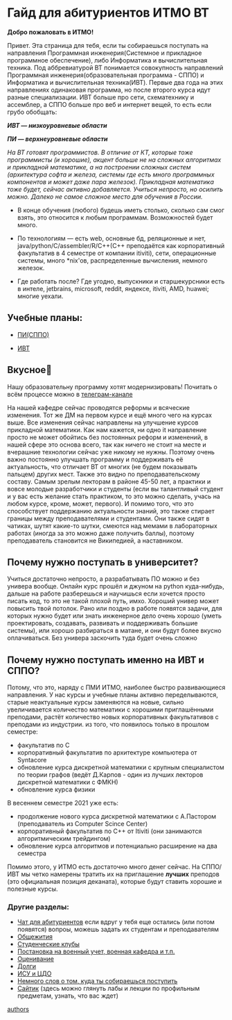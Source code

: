 # Гайд для абитуриентов ИТМО ВТ

**Добро пожаловать в ИТМО!** 

Привет. Эта страница для тебя, если ты собираешься поступать на направления Программная инженерия(Системное и прикладное программное обеспечение), либо Информатика и вычислительная техника. Под аббревиатурой ВТ понимается совокупность направлений Программная инженерия(образовательная программа - СППО) и Информатика и вычислительная техника(ИВТ). Первые два года на этих направлениях одинаковая программа, но после второго курса идут разные специализации. ИВТ больше про сети, схематехнику и ассемблер, а СППО больше про веб и интернет вещей, то есть если грубо обобщать:

***ИВТ — низкоуровневые области***

***ПИ — верхнеуровневые области***


*На ВТ готовят программистов. В отличие от КТ, которые тоже программисты (и хорошие), акцент больше не на сложных алгоритмах и прикладной математике, а на построении сложных систем (архитектура софта и железа, системы где есть много программных компонентов и может даже пара железок). Прикладная математика тоже будет, сейчас активно добавляется.
Учиться непросто, но осилить можно. Далеко не самое сложное место для обучения в России.*

 - В конце обучения (любого) будешь иметь столько, сколько сам смог взять, это относится к любым программам. Возможностей будет много.

 - По технологиям — есть web, основные бд, реляционные и нет, java/python/C/assembler/R/C++(С++ преподаётся как корпоративный факультатив в 4 семестре от компании itiviti), сети, операционные системы, много *nix'ов, распределенные вычисления, немного железок.

 - Где работать после? Где угодно, выпускники и старшекурсники есть в интеле, jetbrains, microsoft, reddit, яндексе, itiviti, AMD, huawei; многие уехали.


## Учебные планы:

- [ПИ(СППО)](https://edu.itmo.ru/file/subspec/3925/09.03.04_sistemnoe_i_prikladnoe_programmnoe_obespechenie.pdf)

- [ИВТ](https://edu.itmo.ru/file/subspec/3922/09.03.01_kompyuternye_sistemy_i_tehnolgii.pdf)

## Вкусное🥳
Нашу образовательну программу хотят модернизировать! Почитать о всём процессе можно в [телеграм-канале](https://t.me/reducks)

На нашей кафедре сейчас проводятся реформы и всяческие изменения. Тот же ДМ на первом курсе и ещё много чего на курсах выше. Все изменения сейчас направлены на улучшение курсов прикладной математики. Как нам кажется, ни одно it направление просто не может обойтись без постоянных реформ и изменений, в нашей сфере это основа всего, так как ничего не стоит на месте и вчерашние технологии сейчас уже никому не нужны. Поэтому очень важно постоянно улучшать программу и поддерживать её актуальность, что отличает ВТ от многих (не будем показывать пальцем) других мест. Также это видно по преподавательскому составу. Самым зрелым лекторам в районе 45-50 лет, а практики и вовсе молодые разработчики и студенты (если вы талантливый студент и у вас есть желание стать практиком, то это можно сделать, учась на любом курсе, кроме, может, первого). И помимо того, что это способствует поддержанию актуальности знаний, это также стирает границы между преподавателями и студентами. Они также сидят в чатиках, шутят какие-то шутки, смеются над мемами в лабораторных работах (иногда за это можно даже получить баллы), поэтому преподаватель становится не Википедией, а наставником.

## Почему нужно поступать в университет?
Учиться достаточно непросто, а разрабатывать ПО можно и без универа вообще. Онлайн курс прошёл и джуном на python куда-нибудь, дальше на работе разберешься и научишься
если хочется просто писать код, то это не такой плохой путь, имхо.
Хороший универ может повысить твой потолок.
Рано или поздно в работе появятся задачи, для которых нужно будет или знать инженерное дело очень хорошо (уметь проектировать, создавать, развивать и поддерживать большие системы), или хорошо разбираться в матане, и они будут более вкусно оплачиваться. Без универа заскочить туда будет очень сложно

## Почему нужно поступать именно на ИВТ и СППО?
Потому, что это, наряду с ПМИ ИТМО, наиболее быстро развивающиеся направления. У нас курсы и учебные планы активно переделываются, старые неактуальные курсы заменяются на новые, сильно увеличивается количество математики с хорошими приглашёнными преподами, растёт количество новых корпоративных факультативов с преподами из индустрии.
из того, что появилось только в прошлом семестре:

- факультатив по C
- корпоративный факультатив по архитектуре компьютера от Syntacore
- обновление курса дискретной математики с крупным специалистом по теории графов (ведёт Д.Карпов - один из лучших лекторов дискретной математики с ФМКН)
- обновление курса физики

В весеннем семестре 2021 уже есть:
- продолжение нового курса дискретной математики с А.Пастором (преподаватель из Computer Scince Center) 
- корпоративный факультатив по C++ от Itiviti (они занимаются алгоритмическим трейдингом)
- обновление курса алгоритмов и потенциально расширение на два семестра

Помимо этого, у ИТМО есть достаточно много денег сейчас. На СППО/ИВТ мы четко намерены тратить их на приглашение **лучших** преподов (это официальная позиция деканата), которые будут ставить хорошие и полезные курсы.

###  Другие разделы:
- [Чат для абитуриентов](https://t.me/abit_vt) если вдруг у тебя еще остались (или потом появятся) вопроы, можешь задать их студентам и преподавателям
- [Общежития](dorm.md)
- [Студенческие клубы](clubs.md)
- [Постановка на военный учет, военная кафедра и т.п.](army.md)
- [Оценивание](evaluation.md)
- [Долги](duty.md)
- [ИСУ и ЦДО](isu_de.md)
- [Немного слов о том, куда ты собираешься поступить](VT.md)
- [Сайтик](https://se.ifmo.ru/) (здесь можно глянуть лабы и лекции по профильным предметам, узнать, что вас ждет)



[authors](authors.md)
